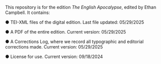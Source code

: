 This repository is for the edition _The English Apocalypse_, edited by Ethan Campbell. It contains:

● TEI-XML files of the digital edition. Last file updated: 05/29/2025

●	A PDF of the entire edition. Current version: 05/29/2025

●	A Corrections Log, where we record all typographic and editorial corrections made. Current version: 05/29/2025

●	License for use. Current version: 09/18/2024
